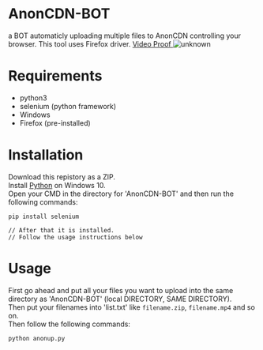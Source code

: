# AnonCDN-BOT
a BOT automaticly uploading multiple files to AnonCDN controlling your browser. This tool uses Firefox driver.
<a href="https://www.youtube.com/watch?v=AlOpkwJYmnc&feature=youtu.be">
  Video Proof
</a>
![unknown](https://user-images.githubusercontent.com/48758770/159125833-05416cbb-f903-4e8e-af74-0b7ea75f5ae3.png)

# Requirements
- python3
- selenium (python framework)
- Windows
- Firefox (pre-installed)

# Installation
Download this repistory as a ZIP.<br>
Install <a href="https://python.org">Python</a> on Windows 10.<br>
Open your CMD in the directory for 'AnonCDN-BOT' and then run the following commands:<br>
```shell
pip install selenium

// After that it is installed.
// Follow the usage instructions below
```

# Usage
First go ahead and put all your files you want to upload into the same directory as 'AnonCDN-BOT' (local DIRECTORY, SAME DIRECTORY).<br>
Then put your filenames into 'list.txt' like ``filename.zip``, ``filename.mp4`` and so on.<br>
Then follow the following commands:
                                                                                            
```shell
python anonup.py
```


